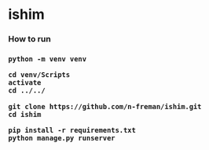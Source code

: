 # ishim

<h3>How to run<h3>

```
python -m venv venv
```
```
cd venv/Scripts
activate
cd ../../
```
```
git clone https://github.com/n-freman/ishim.git
cd ishim
```
```
pip install -r requirements.txt
python manage.py runserver
```
